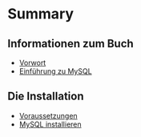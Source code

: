 # Summary

## Informationen zum Buch
* [Vorwort](README.md)
* [Einführung zu MySQL](einführung-zu-mysql.md)

## Die Installation
* [Voraussetzungen](voraussetzungen.md)
* [MySQL installieren](mysql-installieren.md)

